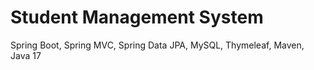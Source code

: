 # Student Management System

Spring Boot, Spring MVC, Spring Data JPA, MySQL, Thymeleaf, Maven, Java 17
